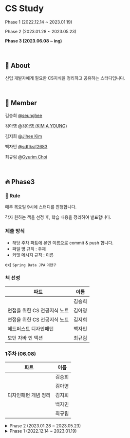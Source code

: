 # CS Study
Phase 1 (2022.12.14 ~ 2023.01.19)
 

Phase 2 (2023.01.28 ~ 2023.05.23)


**Phase 3 (2023.06.08 ~ ing)**


&nbsp; 

## :blue_book: About

신입 개발자에게 필요한 CS지식을 정리하고 공유하는 스터디입니다.

&nbsp; 

## :mage: Member
김승희 [@seunghee](https://github.com/seunghee114)

김아영 [@김아영 (KIM A YOUNG)](https://github.com/joen00)

김지희 [@Jihee Kim](https://github.com/4priltwntsx)

백자민 [@sdflksjf2683](https://github.com/sdflksjf2683)

최규림 [@Gyurim Choi](https://github.com/choi1087)

&nbsp;

## 🔥 Phase3
### :scroll: Rule

매주 목요일 9시에 스터디를 진행합니다.

각자 원하는 책을 선정 후, 학습 내용을 정리하여 발표합니다.

 ### 제출 방식
 - 해당 주차 파트에 본인 이름으로 commit & push 합니다.
 - 파일 명 규칙 : 주제
 - 커밋 메시지 규칙 : 이름

 ex) `Spring Data JPA`  `이현구`
 
 ### 책 선정
 |파트|이름|
|------|------|
|[]()|김승희|
|면접을 위한 CS 전공지식 노트|김아영|
|면접을 위한 CS 전공지식 노트	|김지희|
|헤드퍼스트 디자인패턴|백자민|
|모던 자바 인 액션|최규림|
 
 
 ### 1주차 (06.08)
|파트|이름|
|------|------|
|[]()|김승희|
|[]()|김아영|
|디자인패턴 개념 정리|김지희|
|[]()|백자민|
|[]()|최규림|
 
<details>
<summary>
 Phase 2 (2023.01.28 ~ 2023.05.23)
</summary>


## 🔥 Phase2
### :scroll: Rule

매주 목요일 9시에 스터디를 진행합니다.

각자 원하는 주제를 선택해서 학습 후 내용을 정리하여 발표합니다.

 ### 제출 방식
 - 해당 주차 파트에 본인 이름으로 commit & push 합니다.
 - 파일 명 규칙 : 주제
 - 커밋 메시지 규칙 : 이름

 ex) `Spring Data JPA`  `이현구`

&nbsp; 

### 1주차 (02.05)
|파트|이름|
|------|------|
|[Java](https://github.com/Leeh9/myeonbu-CS/blob/main/Phase2/Java.md)|김승희|
|[Redis](https://github.com/Leeh9/myeonbu-CS/blob/main/Phase2/Redis.md)|백자민|
|[Spring](https://github.com/Leeh9/myeonbu-CS/blob/main/Phase2/Spring.md)|이현구|
|[Docker](https://github.com/Leeh9/myeonbu-CS/blob/main/Phase2/Docker1.md)|최규림|

### 2주차 (02.19)
|파트|이름|
|------|------|
|[MSA](https://github.com/Leeh9/myeonbu-CS/blob/main/Phase2/MSA.md)|김승희|
|[Https](https://github.com/Leeh9/myeonbu-CS/blob/main/Phase2/HTTPS.md)|백자민|
|[BlockChain](https://github.com/Leeh9/myeonbu-CS/blob/main/Phase2/BlockChain.md)|이현구|
|[Jenkins](https://github.com/Leeh9/myeonbu-CS/blob/main/Phase2/Jenkins.md)|최규림|

### 3주차 (02.26)
|파트|이름|
|------|------|
|[Hadoop](https://github.com/Leeh9/myeonbu-CS/blob/main/Phase2/Hadoop.md)|김승희|
|[BigData](https://github.com/Leeh9/myeonbu-CS/blob/main/Phase2/BigData.md)|백자민|
|[개발상식](https://github.com/Leeh9/myeonbu-CS/blob/main/Phase2/개발상식.md)|이현구|
|[API G/W](https://github.com/Leeh9/myeonbu-CS/blob/main/Phase2/API%20GATEWAY.md)|최규림|

### 4주차 (03.05)
|파트|이름|
|------|------|
|[TDD](https://github.com/Leeh9/myeonbu-CS/blob/main/Phase2/TDD.md)|김승희|
|[RDS](https://github.com/Leeh9/myeonbu-CS/blob/main/Phase2/rds.md)|백자민|
|[WEB3.0](https://github.com/Leeh9/myeonbu-CS/blob/main/Phase2/Web3.0.md)|이현구|
|[Logging](https://github.com/Leeh9/myeonbu-CS/blob/main/Phase2/logging.md)|최규림|


### 5주차 (03.12)
|파트|이름|
|------|------|
|[멀티프로세스와 멀티스레드](https://github.com/Leeh9/myeonbu-CS/blob/main/Phase2/멀티프로세스와멀티스레드.md)|김승희|
|[Interrupt](https://github.com/Leeh9/myeonbu-CS/blob/main/Phase2/Interrupt.md)|백자민|
|[Spring Security](https://github.com/Leeh9/myeonbu-CS/blob/main/Phase2/SpringSecurity.md)|이현구|
|[Spring Cloud](https://github.com/Leeh9/myeonbu-CS/blob/main/Phase2/Spring%20Cloud.md)|최규림|


### 6주차 (03.19)
|파트|이름|
|------|------|
|[Deadlock](https://github.com/Leeh9/myeonbu-CS/blob/main/Phase2/Deadlock1.md)|김승희|
|[Batch](https://github.com/Leeh9/myeonbu-CS/blob/main/Phase2/Batch.md)|백자민|
|[DNS](https://github.com/Leeh9/myeonbu-CS/blob/main/Phase2/DNS.md)|이현구|
|[Gradle](https://github.com/Leeh9/myeonbu-CS/blob/main/Phase2/Gradle.md)|최규림|


### 7주차 (03.26)
학습 내용 회고 및 기술 면접 대비


### 8주차 (04.12)
|파트|이름|
|------|------|
|[Mutex&Semaphore](https://github.com/myeonbu-CS-Study/myeonbu-CS/blob/main/Phase2/Mutex%26Semaphore.md)|김승희|
|[Kubernetes](https://github.com/myeonbu-CS-Study/myeonbu-CS/blob/main/Phase2/Kubernetes.md)|백자민|
|[SSE](https://github.com/myeonbu-CS-Study/myeonbu-CS/blob/main/Phase2/SSE.md)|이현구|
|[Fintech](https://github.com/myeonbu-CS-Study/myeonbu-CS/blob/main/Phase2/Fintech.md)|최규림|

### 9주차 (04.16)
|파트|이름|
|------|------|
|[Restful API](https://github.com/myeonbu-CS-Study/myeonbu-CS/blob/main/Phase2/Rest%26Java8-9.md)|김승희|
|[Querydsl](https://github.com/myeonbu-CS-Study/myeonbu-CS/blob/main/Phase2/Querydsl.md)|백자민|
|[Message Queue](https://github.com/myeonbu-CS-Study/myeonbu-CS/blob/main/Phase2/Message%20Queue.md)|이현구|
|[Spring AOP](https://github.com/myeonbu-CS-Study/myeonbu-CS/blob/main/Phase2/Spring%20AOP.md)|최규림|

### 10주차 (04.23)
|파트|이름|
|------|------|
|[Java8 & Java9](https://github.com/myeonbu-CS-Study/myeonbu-CS/blob/main/Phase2/Rest%26Java8-9.md)|김승희|
|[Trie](https://github.com/myeonbu-CS-Study/myeonbu-CS/blob/main/Phase2/Trie.md)|백자민|
|[NoSQL](https://github.com/myeonbu-CS-Study/myeonbu-CS/blob/main/Phase2/NoSQL.md)|이현구|
|[JWT](https://github.com/myeonbu-CS-Study/myeonbu-CS/blob/main/Phase2/JWT.md)|최규림|

### 11주차 (04.30)
|파트|이름|
|------|------|
|[OAuth 2.0](https://github.com/myeonbu-CS-Study/myeonbu-CS/blob/main/Phase2/OAuth2.md)|김승희|
|[JVM](https://github.com/myeonbu-CS-Study/myeonbu-CS/blob/main/Phase2/jvm.md)|백자민|
|[WebClient](https://github.com/myeonbu-CS-Study/myeonbu-CS/blob/main/Phase2/WebClient.md)|이현구|
|[Devops](https://github.com/myeonbu-CS-Study/myeonbu-CS/blob/main/Phase2/Devops.md)|최규림|

### 12주차 (05.07)
|파트|이름|
|------|------|
|[프로젝트 관련 면접 질문](https://github.com/myeonbu-CS-Study/myeonbu-CS/blob/main/Phase2/%ED%94%84%EB%A1%9C%EC%A0%9D%ED%8A%B8_%EA%B4%80%EB%A0%A8_%EB%A9%B4%EC%A0%91%EC%A7%88%EB%AC%B8.md)|김승희|
|[GarbageCollection](https://github.com/myeonbu-CS-Study/myeonbu-CS/blob/main/Phase2/GarbageCollection.md)|백자민|
|[Spring Webflux](https://github.com/myeonbu-CS-Study/myeonbu-CS/blob/main/Phase2/Webflux.md)|이현구|
|[Sort Algorithm](https://github.com/myeonbu-CS-Study/myeonbu-CS/blob/main/Phase2/Sort_Algorithm.md)|최규림|

### 13주차 (05.14)
기술 면접 회고 및 관련 내용 정리

### 14주차 (05.21)
|파트|이름|
|------|------|
|[JavaDoc](https://github.com/myeonbu-CS-Study/myeonbu-CS/blob/main/Phase2/Javadoc.md)|김승희|
|[FastAPI](https://github.com/myeonbu-CS-Study/myeonbu-CS/blob/main/Phase2/FastAPI.md)|백자민|
|[프로젝트 방법론](https://github.com/myeonbu-CS-Study/myeonbu-CS/blob/main/Phase2/%ED%94%84%EB%A1%9C%EC%A0%9D%ED%8A%B8%20%EB%B0%A9%EB%B2%95%EB%A1%A0.md)|이현구|
|[Database  Index]()|최규림|

### 15주차 (05.28)
2분기 스터디 내용 총정리 및 발표
</details>

<details>
<summary>
 Phase 1 (2022.12.14 ~ 2023.01.19)
</summary>

## :scroll: Rule

매주 목요일 9시에 스터디를 진행합니다.

각자 맡은 파트를 학습 후 내용을 정리하여 발표합니다.

 ### 제출 방식
 - 해당 주차 파트에 본인 이름으로 commit & push 합니다.
 - 파일 명 규칙 : [과목] 섹션 
 - 커밋 메시지 규칙 : [과목] 이름
 - 과목 명 : `디자인 패턴(Design pattern)`, `네트워크(Network)`, `운영체제(OS)`, `데이터베이스(DB)`, `자료구조(Data Structure)` 

 ex) `[Network] SECTION 2.3 네트워크 기기.md`  `[Network] 이현구`

&nbsp; 

 ## :book: References
주홍철. 『면접을 위한 CS 전공지식 노트』. 길벗, 2022.

&nbsp;

---

### 1주차 (12.14~12.22)
### Network
|파트|이름|
|------|------|
|2.1 네트워크의 기초|백자민|
|2.2 TCP&IP 4계층 모델|김승희|
|2.3 네트워크 기기 ~ 2.4 IP 주소|이현구|
|2.5 HTTP|최규림|

### 2주차 (12.22~12.29)
### OS
|파트|이름|
|------|------|
|3.1 운영체제와 컴퓨터|이현구|
|3.2 ERD와 정규화 과정|김승희|
|3.3 프로세스와 스레드 ~3.3.4|최규림|
|3.3.5 ~ 3.4 스케줄링 알고리즘|백자민|

### 3주차 (12.29~23.01.07)
### DB
|파트|이름|
|------|------|
|4.1 데이터베이스의 기본|백자민|
|4.2 ERD와 정규화 과정|최규림|
|4.3 트랜잭션과 무결성 ~ 4.4 데이터베이스의 종류|김승희|
|4.5 인덱스 ~ 4.7 조인의 원리|이현구|

### 4주차 (01.07~.01.12)
### Data Structure
|파트|이름|
|------|------|
|5.1 복잡도 ~ 5.2.2|김승희|
|5.2.3 선형 자료 구조 ~ 5.2.5|이현구|
|5.3.1 비선형 자료 구조 ~ 5.3.3|백자민|
|5.3.4 비선형 자료 구조 ~ 5.3.7|최규림|

### 5주차 (01.12~.01.19)
### Design Pattern
|파트|이름|
|------|------|
|1.1.1 싱글톤 패턴 ~ 1.1.3|이현구|
|1.1.4 옵저버 패턴 ~ 1.1.6|최규림|
|1.1.7 노출모듈 패턴 ~ 1.1.10|백자민|
|1.2 프로그래밍 패러다임|김승희|
</details>
